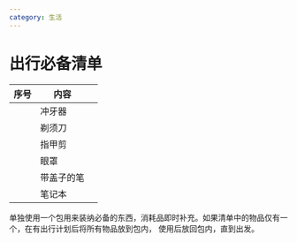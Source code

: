 ```yaml
---
category: 生活
---
```

# 出行必备清单

| 序号  | 内容    |     |
| --- | ----- | --- |
|     | 冲牙器   |     |
|     | 剃须刀   |     |
|     | 指甲剪   |     |
|     | 眼罩    |     |
|     | 带盖子的笔 |     |
|     | 笔记本   |     |

单独使用一个包用来装纳必备的东西，消耗品即时补充。如果清单中的物品仅有一个，在有出行计划后将所有物品放到包内， 使用后放回包内，直到出发。

